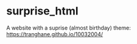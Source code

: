 # surprise_html
A website with a suprise (almost birthday) theme: https://tranghane.github.io/10032004/   
  
 <!-- asdfasdf --> 
  
 

